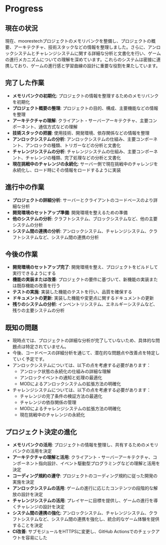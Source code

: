 # Progress

## 現在の状況

現在、moorestechプロジェクトのメモリバンクを整備し、プロジェクトの概要、アーキテクチャ、技術スタックなどの情報を整理しました。さらに、アンロックシステムとチャレンジシステムに関する詳細な分析と文書化を行い、ゲームの進行メカニズムについての理解を深めています。これらのシステムは密接に連携しており、ゲームの進行感と学習曲線の設計に重要な役割を果たしています。

## 完了した作業

- **メモリバンクの初期化**: プロジェクトの情報を整理するためのメモリバンクを初期化
- **プロジェクト概要の整理**: プロジェクトの目的、構成、主要機能などの情報を整理
- **アーキテクチャの理解**: クライアント・サーバーアーキテクチャ、主要コンポーネント、通信方式などの理解
- **技術スタックの把握**: 使用技術、開発環境、依存関係などの情報を整理
- **アンロックシステムの分析**: アンロックシステムの仕組み、主要コンポーネント、アンロックの種類、トリガーなどの分析と文書化
- **チャレンジシステムの分析**: チャレンジシステムの仕組み、主要コンポーネント、チャレンジの種類、完了処理などの分析と文書化
- **現在挑戦中のチャレンジの永続化**: サーバー側で現在挑戦中のチャレンジを永続化し、ロード時にその情報をロードするように実装

## 進行中の作業

- **プロジェクトの詳細分析**: サーバーとクライアントのコードベースのより詳細な分析
- **開発環境のセットアップ準備**: 開発環境を整えるための準備
- **他のシステムの分析**: クラフトシステム、ブロックシステムなど、他の主要システムの分析
- **システム間の連携の分析**: アンロックシステム、チャレンジシステム、クラフトシステムなど、システム間の連携の分析

## 今後の作業

- **開発環境のセットアップ完了**: 開発環境を整え、プロジェクトをビルドして実行できるようにする
- **機能の実装または改善**: プロジェクトの要件に基づいて、新機能の実装または既存機能の改善を行う
- **テストの実施**: 実装した機能のテストを行い、品質を確保する
- **ドキュメントの更新**: 実装した機能や変更点に関するドキュメントの更新
- **残りのシステムの分析**: インベントリシステム、エネルギーシステムなど、残りの主要システムの分析

## 既知の問題

- 現時点では、プロジェクトの詳細な分析が完了していないため、具体的な問題点は特定されていません。
- 今後、コードベースの詳細分析を通じて、潜在的な問題点や改善点を特定していく予定です。
- アンロックシステムについては、以下の点を考慮する必要があります：
  - アンロック状態の永続化の仕組みの詳細な理解
  - アンロックイベントの通知と処理の最適化
  - MODによるアンロックシステムの拡張方法の明確化
- チャレンジシステムについては、以下の点を考慮する必要があります：
  - チャレンジの完了条件の検証方法の最適化
  - チャレンジの依存関係の管理
  - MODによるチャレンジシステムの拡張方法の明確化
  - 現在挑戦中のチャレンジの永続化

## プロジェクト決定の進化

- **メモリバンクの活用**: プロジェクトの情報を整理し、共有するためのメモリバンクの活用を決定
- **アーキテクチャの理解と活用**: クライアント・サーバーアーキテクチャ、コンポーネント指向設計、イベント駆動型プログラミングなどの理解と活用を決定
- **コーディング規約の遵守**: プロジェクトのコーディング規約に従った開発の実施を決定
- **アンロックシステムの活用**: ゲームの進行に応じたコンテンツの段階的な解放の設計を決定
- **チャレンジシステムの活用**: プレイヤーに目標を提供し、ゲームの進行を導くチャレンジの設計を決定
- **システム間の連携の強化**: アンロックシステム、チャレンジシステム、クラフトシステムなど、システム間の連携を強化し、統合的なゲーム体験を提供することを決定
- **CI改善**: サブモジュールをHTTPSに変更し、GitHub Actionsでのチェックアウトを容易にした
